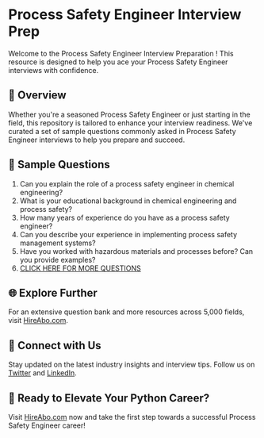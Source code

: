 # Process Safety Engineer Interview Prep

Welcome to the Process Safety Engineer Interview Preparation ! This resource is designed to help you ace your Process Safety Engineer interviews with confidence.

## 🚀 Overview

Whether you're a seasoned Process Safety Engineer or just starting in the field, this repository is tailored to enhance your interview readiness. We've curated a set of sample questions commonly asked in Process Safety Engineer interviews to help you prepare and succeed.

## 📝 Sample Questions

1. Can you explain the role of a process safety engineer in chemical engineering?
2. What is your educational background in chemical engineering and process safety?
3. How many years of experience do you have as a process safety engineer?
4. Can you describe your experience in implementing process safety management systems?
5. Have you worked with hazardous materials and processes before? Can you provide examples?
6. [CLICK HERE FOR MORE QUESTIONS](https://hireabo.com/job/3_4_12/Process%20Safety%20Engineer)

## 🌐 Explore Further

For an extensive question bank and more resources across 5,000 fields, visit [HireAbo.com](https://www.hireabo.com).

## 📱 Connect with Us

Stay updated on the latest industry insights and interview tips. Follow us on [Twitter](https://twitter.com/hireabo) and [LinkedIn](https://www.linkedin.com/in/hire-abo-3609972a8/).

## 🚀 Ready to Elevate Your Python Career?

Visit [HireAbo.com](https://www.hireabo.com) now and take the first step towards a successful Process Safety Engineer career!